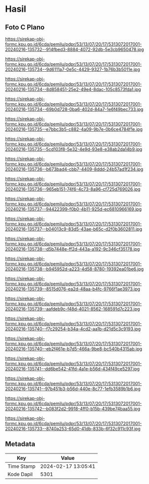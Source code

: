 # Hasil

## Foto C Plano

https://sirekap-obj-formc.kpu.go.id/6cda/pemilu/pdpr/53/13/07/20/17/5313072017001-20240216-135732--914fbed3-8884-4072-92db-5e3cb9650478.jpg

https://sirekap-obj-formc.kpu.go.id/6cda/pemilu/pdpr/53/13/07/20/17/5313072017001-20240216-135734--9d6111a7-0e5c-4429-9327-1b76b3b5011e.jpg

https://sirekap-obj-formc.kpu.go.id/6cda/pemilu/pdpr/53/13/07/20/17/5313072017001-20240216-135734--8d858451-25e2-49e4-8dac-105c8573fda1.jpg

https://sirekap-obj-formc.kpu.go.id/6cda/pemilu/pdpr/53/13/07/20/17/5313072017001-20240216-135734--69b0d728-0ba6-402d-84a7-1e6f49bec733.jpg

https://sirekap-obj-formc.kpu.go.id/6cda/pemilu/pdpr/53/13/07/20/17/5313072017001-20240216-135735--e7bbc3b5-c882-4a09-9b7e-0b6ce4784f1e.jpg

https://sirekap-obj-formc.kpu.go.id/6cda/pemilu/pdpr/53/13/07/20/17/5313072017001-20240216-135735--5cd103f8-5e32-4e9d-93e8-e38ab2da14b9.jpg

https://sirekap-obj-formc.kpu.go.id/6cda/pemilu/pdpr/53/13/07/20/17/5313072017001-20240216-135736--b673bad4-cbb7-4409-8ddd-24b57ad1f234.jpg

https://sirekap-obj-formc.kpu.go.id/6cda/pemilu/pdpr/53/13/07/20/17/5313072017001-20240216-135736--965eb151-74f6-4c73-8a96-cf725d769026.jpg

https://sirekap-obj-formc.kpu.go.id/6cda/pemilu/pdpr/53/13/07/20/17/5313072017001-20240216-135737--94422399-f0b0-4b11-925d-ec6810966169.jpg

https://sirekap-obj-formc.kpu.go.id/6cda/pemilu/pdpr/53/13/07/20/17/5313072017001-20240216-135737--b04013c9-83d5-43ae-b65c-d2f0b3602811.jpg

https://sirekap-obj-formc.kpu.go.id/6cda/pemilu/pdpr/53/13/07/20/17/5313072017001-20240216-135738--d5b7448e-ff2d-443a-a192-9c346cf35178.jpg

https://sirekap-obj-formc.kpu.go.id/6cda/pemilu/pdpr/53/13/07/20/17/5313072017001-20240216-135738--b945952d-a223-4d58-8780-19392ea01be6.jpg

https://sirekap-obj-formc.kpu.go.id/6cda/pemilu/pdpr/53/13/07/20/17/5313072017001-20240216-135739--8515d076-ea2d-48aa-b4fc-9766f1ae3973.jpg

https://sirekap-obj-formc.kpu.go.id/6cda/pemilu/pdpr/53/13/07/20/17/5313072017001-20240216-135739--aafdeb9c-f48d-4021-8562-168591d7c223.jpg

https://sirekap-obj-formc.kpu.go.id/6cda/pemilu/pdpr/53/13/07/20/17/5313072017001-20240216-135740--f7c29254-b34a-4cd2-aa1b-d21d5c3c9193.jpg

https://sirekap-obj-formc.kpu.go.id/6cda/pemilu/pdpr/53/13/07/20/17/5313072017001-20240216-135740--eb2f461e-b7d5-466a-9be8-bc540b4315ab.jpg

https://sirekap-obj-formc.kpu.go.id/6cda/pemilu/pdpr/53/13/07/20/17/5313072017001-20240216-135741--dd6be542-41fd-4a1e-b56d-434f49ce5297.jpg

https://sirekap-obj-formc.kpu.go.id/6cda/pemilu/pdpr/53/13/07/20/17/5313072017001-20240216-135741--97b451b3-b56d-440e-8c77-1efb3589b1b6.jpg

https://sirekap-obj-formc.kpu.go.id/6cda/pemilu/pdpr/53/13/07/20/17/5313072017001-20240216-135742--b083f2d2-9918-4ff0-b15b-439be74baa55.jpg

https://sirekap-obj-formc.kpu.go.id/6cda/pemilu/pdpr/53/13/07/20/17/5313072017001-20240216-135733--8740a253-65d0-41db-833b-6f32c911c93f.jpg


## Metadata

| Key        | Value               |
| ---------- | ------------------- |
| Time Stamp | 2024-02-17 13:05:41 |
| Kode Dapil | 5301                |



